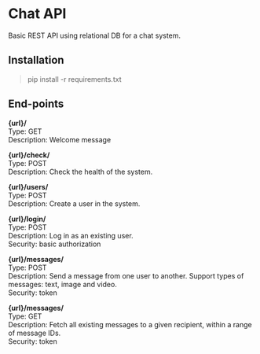 # Chat API

Basic REST API using relational DB for a chat system. 

## Installation
> pip install -r requirements.txt

## End-points

**{url}/**  
Type: GET  
Description: Welcome message  

**{url}/check/**  
Type: POST  
Description: Check the health of the system.  

**{url}/users/**  
Type: POST  
Description: Create a user in the system.  

**{url}/login/**  
Type: POST  
Description: Log in as an existing user.  
Security: basic authorization  

**{url}/messages/**  
Type: POST  
Description: Send a message from one user to another. Support types of messages: text, image and video.  
Security: token  

**{url}/messages/**  
Type: GET  
Description: Fetch all existing messages to a given recipient, within a range of message IDs.  
Security: token  



